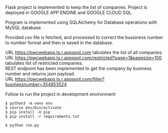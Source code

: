 Flask project is implemented to keep the list of companies.
Project is deployed in GOOGLE APP ENGINE and GOOGLE CLOUD SQL.

Program is implemented using SQLAlchemy for Database operations with MySQL database.

Provided csv file is fetched, and processed to correct the bussiness number to number format and then is saved in the database.

URL https://pwcwebapp.ts.r.appspot.com tabulates the list of all companies.   
URL https://pwcwebapp.ts.r.appspot.com/restricted?page=1&pagesize=100 tabulates list of restricted companies.  
REST endpoint has been implemented to get the company by business number and returns json payload.  
URL https://pwcwebapp.ts.r.appspot.com/filter?businessnumber=354853524  

Follow to run the project in development environment  

`$ python3 -m venv env`  
`$ source env/bin/activate`  
`$ pip install -U pip`  
`$ pip install -r requirements.txt`  

`$ python run.py`


